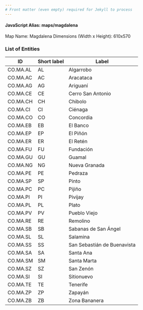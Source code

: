 ```yaml
---
# Front matter (even empty) required for Jekyll to process
---
```


#### JavaScript Alias: maps/magdalena

Map Name: Magdalena
Dimensions (Width x Height): 610x570





### List of Entities

ID | Short label | Label
---|---|---|
CO.MA.AL|AL|Algarrobo
CO.MA.AC|AC|Aracataca
CO.MA.AG|AG|Ariguaní
CO.MA.CE|CE|Cerro San Antonio
CO.MA.CH|CH|Chibolo
CO.MA.CI|CI|Ciénaga
CO.MA.CO|CO|Concordia
CO.MA.EB|EB|El Banco
CO.MA.EP|EP|El Piñón
CO.MA.ER|ER|El Retén
CO.MA.FU|FU|Fundación
CO.MA.GU|GU|Guamal
CO.MA.NG|NG|Nueva Granada
CO.MA.PE|PE|Pedraza
CO.MA.SP|SP|Pinto
CO.MA.PC|PC|Pijiño
CO.MA.PI|PI|Pivijay
CO.MA.PL|PL|Plato
CO.MA.PV|PV|Pueblo Viejo
CO.MA.RE|RE|Remolino
CO.MA.SB|SB|Sabanas de San Ángel
CO.MA.SL|SL|Salamina
CO.MA.SS|SS|San Sebastián de Buenavista
CO.MA.SA|SA|Santa Ana
CO.MA.SM|SM|Santa Marta
CO.MA.SZ|SZ|San Zenón
CO.MA.SI|SI|Sitionuevo
CO.MA.TE|TE|Tenerife
CO.MA.ZP|ZP|Zapayán
CO.MA.ZB|ZB|Zona Bananera
